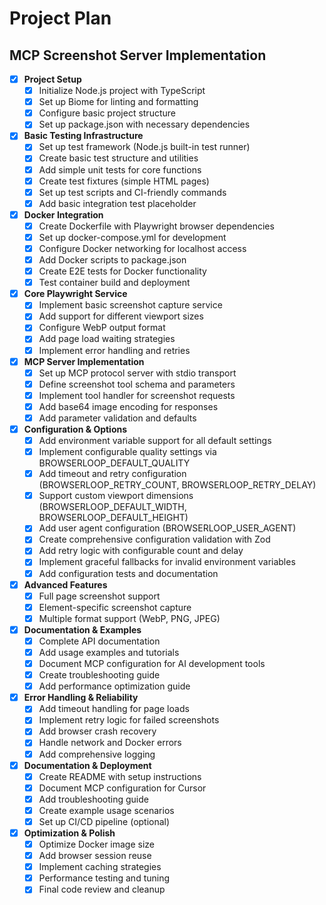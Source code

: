 # Project Plan

## MCP Screenshot Server Implementation

- [x] **Project Setup**
  - [x] Initialize Node.js project with TypeScript
  - [x] Set up Biome for linting and formatting
  - [x] Configure basic project structure
  - [x] Set up package.json with necessary dependencies

- [x] **Basic Testing Infrastructure**
  - [x] Set up test framework (Node.js built-in test runner)
  - [x] Create basic test structure and utilities
  - [x] Add simple unit tests for core functions
  - [x] Create test fixtures (simple HTML pages)
  - [x] Set up test scripts and CI-friendly commands
  - [x] Add basic integration test placeholder

- [x] **Docker Integration**
  - [x] Create Dockerfile with Playwright browser dependencies
  - [x] Set up docker-compose.yml for development
  - [x] Configure Docker networking for localhost access
  - [x] Add Docker scripts to package.json
  - [x] Create E2E tests for Docker functionality
  - [x] Test container build and deployment

- [x] **Core Playwright Service**
  - [x] Implement basic screenshot capture service
  - [x] Add support for different viewport sizes
  - [x] Configure WebP output format
  - [x] Add page load waiting strategies
  - [x] Implement error handling and retries

- [x] **MCP Server Implementation**
  - [x] Set up MCP protocol server with stdio transport
  - [x] Define screenshot tool schema and parameters
  - [x] Implement tool handler for screenshot requests
  - [x] Add base64 image encoding for responses
  - [x] Add parameter validation and defaults

- [x] **Configuration & Options**
  - [x] Add environment variable support for all default settings
  - [x] Implement configurable quality settings via BROWSERLOOP_DEFAULT_QUALITY
  - [x] Add timeout and retry configuration (BROWSERLOOP_RETRY_COUNT, BROWSERLOOP_RETRY_DELAY)
  - [x] Support custom viewport dimensions (BROWSERLOOP_DEFAULT_WIDTH, BROWSERLOOP_DEFAULT_HEIGHT)
  - [x] Add user agent configuration (BROWSERLOOP_USER_AGENT)
  - [x] Create comprehensive configuration validation with Zod
  - [x] Add retry logic with configurable count and delay
  - [x] Implement graceful fallbacks for invalid environment variables
  - [x] Add configuration tests and documentation

- [x] **Advanced Features**
  - [x] Full page screenshot support
  - [x] Element-specific screenshot capture
  - [x] Multiple format support (WebP, PNG, JPEG)

- [x] **Documentation & Examples**
  - [x] Complete API documentation
  - [x] Add usage examples and tutorials
  - [x] Document MCP configuration for AI development tools
  - [x] Create troubleshooting guide
  - [x] Add performance optimization guide

- [x] **Error Handling & Reliability**
  - [x] Add timeout handling for page loads
  - [x] Implement retry logic for failed screenshots
  - [x] Add browser crash recovery
  - [x] Handle network and Docker errors
  - [x] Add comprehensive logging

- [x] **Documentation & Deployment**
  - [x] Create README with setup instructions
  - [x] Document MCP configuration for Cursor
  - [x] Add troubleshooting guide
  - [x] Create example usage scenarios
  - [x] Set up CI/CD pipeline (optional)

- [x] **Optimization & Polish**
  - [x] Optimize Docker image size
  - [x] Add browser session reuse
  - [x] Implement caching strategies
  - [x] Performance testing and tuning
  - [x] Final code review and cleanup

